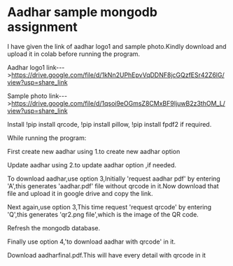 # Aadhar sample mongodb assignment
I have given the link of aadhar logo1 and sample photo.Kindly download and upload it in colab before running the program.

Aadhar logo1 link--->https://drive.google.com/file/d/1kNn2UPhEpvVqDDNF8jcGQzfESr42Z6lG/view?usp=share_link

Sample photo link--->https://drive.google.com/file/d/1qsoi9eOGmsZ8CMxBF9IjuwB2z3thOM_L/view?usp=share_link

Install !pip install qrcode, !pip install pillow, !pip install fpdf2 if required.

While running the program:

First create new aadhar using 1.to create new aadhar option

Update aadhar using 2.to update aadhar option ,if needed.

To download aadhar,use option 3,Initially 'request aadhar pdf' by entering 'A',this generates 'aadhar.pdf' file without qrcode in it.Now download that file and upload it in google drive and copy the link.

Next again,use option 3,This time request 'request qrcode' by entering 'Q',this generates 'qr2.png file',which is the image of the QR code.

Refresh the mongodb database.

Finally use option 4,'to download aadhar with qrcode' in it.

Download aadharfinal.pdf.This will have every detail with qrcode in it

